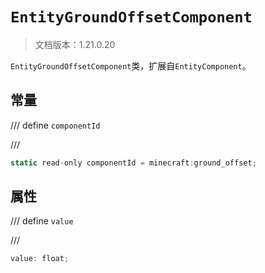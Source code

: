 # `EntityGroundOffsetComponent`

> 文档版本：1.21.0.20

`EntityGroundOffsetComponent`类，扩展自`EntityComponent`。

## 常量

/// define
`componentId`


///

```js
static read-only componentId = minecraft:ground_offset;
```


## 属性

/// define
`value`


///

```js
value: float;
```


